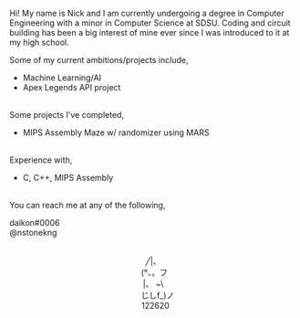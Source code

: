 Hi! My name is Nick and I am currently undergoing a degree in Computer Engineering with a minor in Computer Science at SDSU. Coding and circuit building has been a big interest of mine ever since I was introduced to it at my high school. 

Some of my current ambitions/projects include,

- Machine Learning/AI
- Apex Legends API project
<br><br>

Some projects I've completed,

- MIPS Assembly Maze w/ randomizer using MARS
<br><br>

Experience with,

- C, C++, MIPS Assembly
<br><br>

You can reach me at any of the following,

daikon#0006 <br>
@nstonekng
<br><br>

<p align="center">
╱|、<br>
&nbsp;(°、。フ<br>
|、&nbsp;~\<br>
&nbsp;&nbsp;&nbsp;&nbsp;じしf_)ノ<br>
&nbsp;&nbsp;122620
</p>
